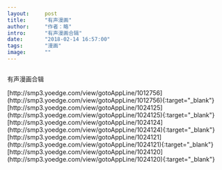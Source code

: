 ```yaml
---
layout:     post
title:      "有声漫画"
author:     "作者：略"
intro:      "有声漫画合辑"
date:       "2018-02-14 16:57:00"
tags:       "漫画"
image:      ""
---
```

<div style="text-align: center">
<p><img src=""/></p>
</div>
<p class="post-meta">
<span>有声漫画合辑</span>
</p>
[http://smp3.yoedge.com/view/gotoAppLine/1012756](http://smp3.yoedge.com/view/gotoAppLine/1012756){:target="_blank"}
[http://smp3.yoedge.com/view/gotoAppLine/1024125](http://smp3.yoedge.com/view/gotoAppLine/1024125){:target="_blank"}
[http://smp3.yoedge.com/view/gotoAppLine/1024124](http://smp3.yoedge.com/view/gotoAppLine/1024124){:target="_blank"}
[http://smp3.yoedge.com/view/gotoAppLine/1024121](http://smp3.yoedge.com/view/gotoAppLine/1024121){:target="_blank"}
[http://smp3.yoedge.com/view/gotoAppLine/1024120](http://smp3.yoedge.com/view/gotoAppLine/1024120){:target="_blank"}



